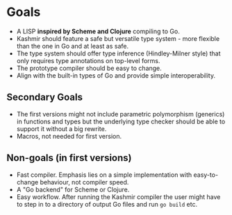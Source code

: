 # Goals

* A LISP **inspired by Scheme and Clojure** compiling to Go.
* Kashmir should feature a safe but versatile type system - more flexible than
the one in Go and at least as safe.
* The type system should offer type inference (Hindley-Milner style) that only
requires type annotations on top-level forms.
* The prototype compiler should be easy to change.
* Align with the built-in types of Go and provide simple interoperability.

## Secondary Goals

* The first versions might not include parametric polymorphism (generics) in
functions and types but the underlying type checker should be able to support
it without a big rewrite.
* Macros, not needed for first version.

## Non-goals (in first versions)

* Fast compiler. Emphasis lies on a simple implementation with easy-to-change
behaviour, not compiler speed.
* A "Go backend" for Scheme or Clojure.
* Easy workflow. After running the Kashmir compiler the user might have to step
in to a directory of output Go files and run `go build` etc.
